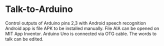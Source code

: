 # Talk-to-Arduino
Control outputs of Arduino pins 2,3 with Android speech recognition
Android app is file APK to be installed manually.
File AIA can be opened on MIT App Inventor.
Arduino Uno is connected via OTG cable.
The words to talk can be edited.
